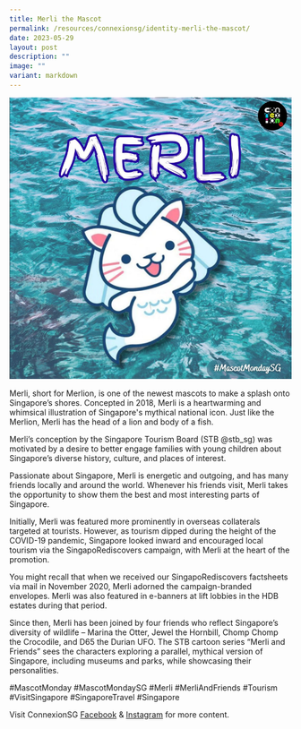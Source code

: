 ```yaml
---
title: Merli the Mascot
permalink: /resources/connexionsg/identity-merli-the-mascot/
date: 2023-05-29
layout: post
description: ""
image: ""
variant: markdown
---
```

![](/images/connexionsg/2023/merli%20our%20mascot.png)

Merli, short for Merlion, is one of the newest mascots to make a splash onto Singapore’s shores. Concepted in 2018, Merli is a heartwarming and whimsical illustration of Singapore's mythical national icon. Just like the Merlion, Merli has the head of a lion and body of a fish.

Merli’s conception by the Singapore Tourism Board (STB @stb_sg) was motivated by a desire to better engage families with young children about Singapore’s diverse history, culture, and places of interest.

Passionate about Singapore, Merli is energetic and outgoing, and has many friends locally and around the world. Whenever his friends visit, Merli takes the opportunity to show them the best and most interesting parts of Singapore.

Initially, Merli was featured more prominently in overseas collaterals targeted at tourists. However, as tourism dipped during the height of the COVID-19 pandemic, Singapore looked inward and encouraged local tourism via the SingapoRediscovers campaign, with Merli at the heart of the promotion.

You might recall that when we received our SingapoRediscovers factsheets via mail in November 2020, Merli adorned the campaign-branded envelopes. Merli was also featured in e-banners at lift lobbies in the HDB estates during that period.

Since then, Merli has been joined by four friends who reflect Singapore’s diversity of wildlife – Marina the Otter, Jewel the Hornbill, Chomp Chomp the Crocodile, and D65 the Durian UFO. The STB cartoon series “Merli and Friends” sees the characters exploring a parallel, mythical version of Singapore, including museums and parks, while showcasing their personalities.

#MascotMonday #MascotMondaySG #Merli #MerliAndFriends #Tourism #VisitSingapore #SingaporeTravel #Singapore

Visit ConnexionSG [Facebook](https://www.facebook.com/ConnexionSG) & [Instagram](https://www.instagram.com/connexionsg/) for more content.